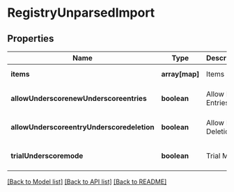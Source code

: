 # RegistryUnparsedImport

## Properties
Name | Type | Description | Notes
------------ | ------------- | ------------- | -------------
**items** | **array[map]** | Items | [default to null]
**allowUnderscorenewUnderscoreentries** | **boolean** | Allow New Entries | [optional] [default to false]
**allowUnderscoreentryUnderscoredeletion** | **boolean** | Allow Entry Deletion | [optional] [default to false]
**trialUnderscoremode** | **boolean** | Trial Mode | [optional] [default to false]

[[Back to Model list]](../README.md#documentation-for-models) [[Back to API list]](../README.md#documentation-for-api-endpoints) [[Back to README]](../README.md)


